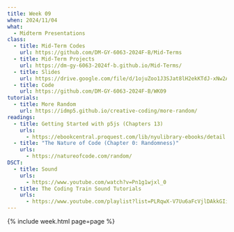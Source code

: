 ```yaml
---
title: Week 09
when: 2024/11/04
what:
  - Midterm Presentations
class:
  - title: Mid-Term Codes
    url: https://github.com/DM-GY-6063-2024F-B/Mid-Terms
  - title: Mid-Term Projects
    url: https://dm-gy-6063-2024f-b.github.io/Mid-Terms/
  - title: Slides
    url: https://drive.google.com/file/d/1ojuZoo1J3SJat8lH2ekKTdJ-xNw2AU8H/
  - title: Code
    url: https://github.com/DM-GY-6063-2024F-B/WK09
tutorials:
  - title: More Random
    url: https://idmp5.github.io/creative-coding/more-random/
readings:
  - title: Getting Started with p5js (Chapters 13)
    urls:
      - https://ebookcentral.proquest.com/lib/nyulibrary-ebooks/detail.action?docID=4333728
  - title: "The Nature of Code (Chapter 0: Randomness)"
    urls:
      - https://natureofcode.com/random/
DSCT:
  - title: Sound
    urls:
      - https://www.youtube.com/watch?v=Pn1g1wjxl_0
  - title: The Coding Train Sound Tutorials
    urls:
      - https://www.youtube.com/playlist?list=PLRqwX-V7Uu6aFcVjlDAkkGIixw70s7jpW
---
```

{% include week.html page=page %}
